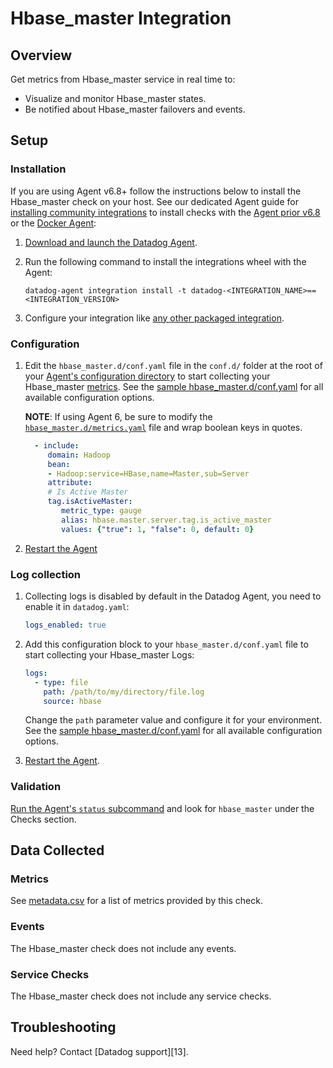 # Hbase_master Integration

## Overview

Get metrics from Hbase_master service in real time to:

- Visualize and monitor Hbase_master states.
- Be notified about Hbase_master failovers and events.

## Setup

### Installation

If you are using Agent v6.8+ follow the instructions below to install the Hbase_master check on your host. See our dedicated Agent guide for [installing community integrations][1] to install checks with the [Agent prior v6.8][2] or the [Docker Agent][3]:

1. [Download and launch the Datadog Agent][4].
2. Run the following command to install the integrations wheel with the Agent:

   ```shell
   datadog-agent integration install -t datadog-<INTEGRATION_NAME>==<INTEGRATION_VERSION>
   ```

3. Configure your integration like [any other packaged integration][5].

### Configuration

1. Edit the `hbase_master.d/conf.yaml` file in the `conf.d/` folder at the root of your [Agent's configuration directory][6] to start collecting your Hbase_master [metrics](#metrics). See the [sample hbase_master.d/conf.yaml][7] for all available configuration options.

    **NOTE**: If using Agent 6, be sure to modify the [`hbase_master.d/metrics.yaml`][12] file and wrap boolean keys in quotes.
    
    ```yaml
      - include:
         domain: Hadoop
         bean:
         - Hadoop:service=HBase,name=Master,sub=Server
         attribute:
         # Is Active Master
         tag.isActiveMaster:
            metric_type: gauge
            alias: hbase.master.server.tag.is_active_master
            values: {"true": 1, "false": 0, default: 0}
    ```

2. [Restart the Agent][8]

### Log collection

1. Collecting logs is disabled by default in the Datadog Agent, you need to enable it in `datadog.yaml`:

   ```yaml
   logs_enabled: true
   ```

2. Add this configuration block to your `hbase_master.d/conf.yaml` file to start collecting your Hbase_master Logs:

   ```yaml
   logs:
     - type: file
       path: /path/to/my/directory/file.log
       source: hbase
   ```

   Change the `path` parameter value and configure it for your environment.
   See the [sample hbase_master.d/conf.yaml][9] for all available configuration options.

3. [Restart the Agent][10].

### Validation

[Run the Agent's `status` subcommand][11] and look for `hbase_master` under the Checks section.

## Data Collected

### Metrics

See [metadata.csv][12] for a list of metrics provided by this check.

### Events

The Hbase_master check does not include any events.

### Service Checks

The Hbase_master check does not include any service checks.

## Troubleshooting

Need help? Contact [Datadog support][13].

[1]: https://docs.datadoghq.com/agent/guide/community-integrations-installation-with-docker-agent/
[2]: https://docs.datadoghq.com/agent/guide/community-integrations-installation-with-docker-agent/?tab=agentpriorto68
[3]: https://docs.datadoghq.com/agent/guide/community-integrations-installation-with-docker-agent/?tab=docker
[4]: https://app.datadoghq.com/account/settings#agent
[5]: https://docs.datadoghq.com/getting_started/integrations/
[6]: https://docs.datadoghq.com/agent/guide/agent-configuration-files/#agent-configuration-directory
[7]: https://github.com/DataDog/integrations-extras/blob/master/hbase_master/datadog_checks/hbase_master/data/conf.yaml.example
[8]: https://docs.datadoghq.com/agent/guide/agent-commands/#start-stop-and-restart-the-agent
[9]: https://docs.datadoghq.com/agent/guide/agent-commands/#service-status
[10]: https://github.com/DataDog/integrations-extras/blob/master/hbase_master/metadata.csv
[11]: http://docs.datadoghq.com/help
[12]: https://github.com/DataDog/integrations-extras/blob/master/hbase_master/datadog_checks/hbase_master/data/metrics.yaml
